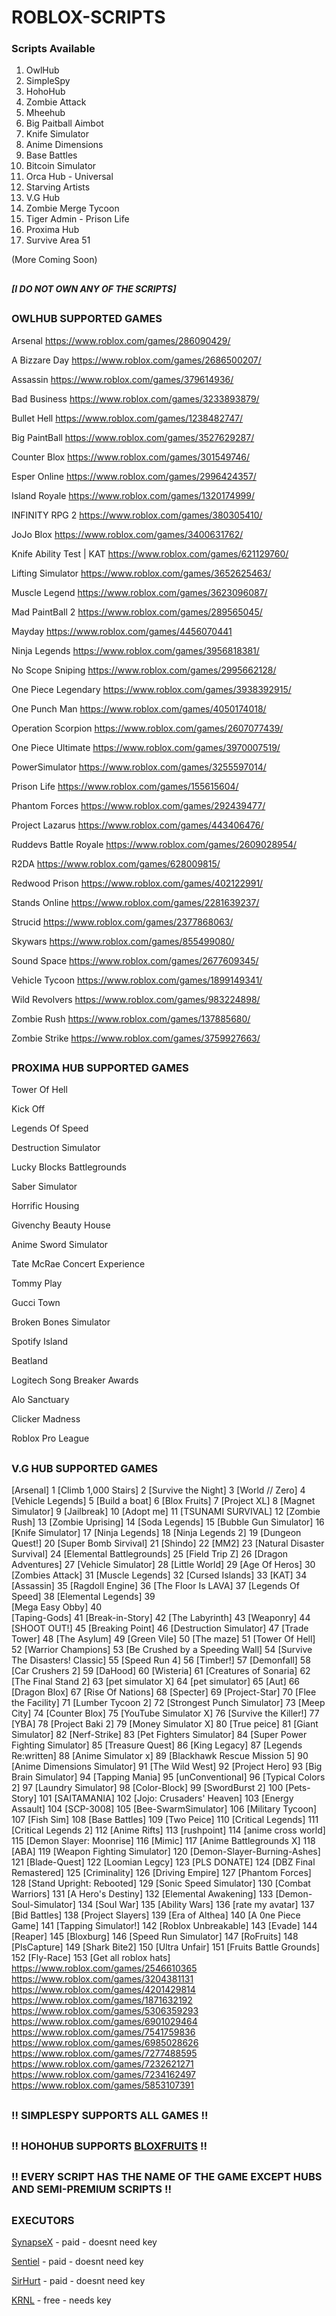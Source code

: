 #
# **ROBLOX-SCRIPTS**


### Scripts Available

1. OwlHub
2. SimpleSpy 
3. HohoHub
4. Zombie Attack
5. Mheehub
6. Big Paitball Aimbot
7. Knife Simulator
8. Anime Dimensions
9. Base Battles
10. Bitcoin Simulator
11. Orca Hub - Universal
12. Starving Artists
13. V.G Hub
14. Zombie Merge Tycoon
15. Tiger Admin - Prison Life
16. Proxima Hub
17. Survive Area 51

(More Coming Soon)

##

#### **_[I DO NOT OWN ANY OF THE SCRIPTS]_**

##

### OWLHUB SUPPORTED GAMES

Arsenal
https://www.roblox.com/games/286090429/

A Bizzare Day
https://www.roblox.com/games/2686500207/

Assassin
https://www.roblox.com/games/379614936/

Bad Business
https://www.roblox.com/games/3233893879/

Bullet Hell
https://www.roblox.com/games/1238482747/

Big PaintBall
https://www.roblox.com/games/3527629287/

Counter Blox
https://www.roblox.com/games/301549746/

Esper Online
https://www.roblox.com/games/2996424357/

Island Royale
https://www.roblox.com/games/1320174999/

INFINITY RPG 2
https://www.roblox.com/games/380305410/

JoJo Blox
https://www.roblox.com/games/3400631762/

Knife Ability Test | KAT
https://www.roblox.com/games/621129760/

Lifting Simulator
https://www.roblox.com/games/3652625463/

Muscle Legend
https://www.roblox.com/games/3623096087/

Mad PaintBall 2
https://www.roblox.com/games/289565045/

Mayday
https://www.roblox.com/games/4456070441

Ninja Legends
https://www.roblox.com/games/3956818381/

No Scope Sniping
https://www.roblox.com/games/2995662128/

One Piece Legendary
https://www.roblox.com/games/3938392915/

One Punch Man
https://www.roblox.com/games/4050174018/

Operation Scorpion
https://www.roblox.com/games/2607077439/

One Piece Ultimate
https://www.roblox.com/games/3970007519/

PowerSimulator
https://www.roblox.com/games/3255597014/

Prison Life
https://www.roblox.com/games/155615604/

Phantom Forces
https://www.roblox.com/games/292439477/

Project Lazarus
https://www.roblox.com/games/443406476/

Ruddevs Battle Royale
https://www.roblox.com/games/2609028954/

R2DA
https://www.roblox.com/games/628009815/

Redwood Prison
https://www.roblox.com/games/402122991/

Stands Online
https://www.roblox.com/games/2281639237/

Strucid
https://www.roblox.com/games/2377868063/

Skywars
https://www.roblox.com/games/855499080/

Sound Space
https://www.roblox.com/games/2677609345/

Vehicle Tycoon
https://www.roblox.com/games/1899149341/

Wild Revolvers
https://www.roblox.com/games/983224898/

Zombie Rush
https://www.roblox.com/games/137885680/

Zombie Strike
https://www.roblox.com/games/3759927663/

##

##

### PROXIMA HUB SUPPORTED GAMES

Tower Of Hell

Kick Off

Legends Of Speed

Destruction Simulator

Lucky Blocks Battlegrounds

Saber Simulator

Horrific Housing

Givenchy Beauty House

Anime Sword Simulator

Tate McRae Concert Experience

Tommy Play

Gucci Town

Broken Bones Simulator

Spotify Island

Beatland

Logitech Song Breaker Awards

Alo Sanctuary

Clicker Madness

Roblox Pro League

##

##

### V.G HUB SUPPORTED GAMES

[Arsenal] 1 
[Climb 1,000 Stairs] 2 
[Survive the Night] 3
[World // Zero] 4
[Vehicle Legends] 5
[Build a boat] 6
[Blox Fruits] 7
[Project XL] 8 
[Magnet Simulator] 9
[Jailbreak] 10
[Adopt me] 11
[TSUNAMI SURVIVAL] 12
[Zombie Rush] 13
[Zombie Uprising] 14
[Soda Legends] 15
[Bubble Gun Simulator] 16
[Knife Simulator] 17
[Ninja Legends] 18
[Ninja Legends 2] 19
[Dungeon Quest!] 20
[Super Bomb Sirvival] 21
[Shindo] 22
[MM2] 23
[Natural Disaster Survival] 24
[Elemental Battlegrounds] 25
[Field Trip Z] 26
[Dragon Adventures] 27
[Vehicle Simulator] 28
[Little World] 29
[Age Of Heros] 30
[Zombies Attack] 31
[Muscle Legends] 32
[Cursed Islands] 33
[KAT] 34
[Assassin] 35
[Ragdoll Engine] 36
[The Floor Is LAVA] 37
[Legends Of Speed] 38
[Elemental Legends] 39   
[Mega Easy Obby] 40    
[Taping-Gods] 41
[Break-in-Story] 42
[The Labyrinth] 43
[Weaponry] 44
[SHOOT OUT!] 45
[Breaking Point] 46
[Destruction Simulator] 47
[Trade Tower] 48
[The Asylum] 49
[Green Vile] 50
[The maze] 51
[Tower Of Hell] 52
[Warrior Champions] 53
[Be Crushed by a Speeding Wall] 54
[Survive The Disasters! Classic] 55
[Speed Run 4] 56
[Timber!] 57
[Demonfall] 58
[Car Crushers 2] 59
[DaHood] 60
[Wisteria] 61
[Creatures of Sonaria] 62
[The Final Stand 2] 63
[pet simulator X] 64
[pet simulator] 65
[Aut] 66
[Dragon Blox] 67
[Rise Of Nations] 68
[Specter]  69
[Project-Star] 70
[Flee the Facility] 71
[Lumber Tycoon 2] 72
[Strongest Punch Simulator] 73
[Meep City] 74
[Counter Blox] 75
[YouTube Simulator X] 76
[Survive the Killer!] 77
[YBA] 78
[Project Baki 2] 79
[Money Simulator X] 80
[True peice] 81
[Giant Simulator] 82
[Nerf-Strike] 83
[Pet Fighters Simulator] 84
[Super Power Fighting Simulator] 85
[Treasure Quest] 86
[King Legacy] 87
[Legends Re:written] 88
[Anime Simulator x] 89
[Blackhawk Rescue Mission 5] 90
[Anime Dimensions Simulator] 91
[The Wild West] 92
[Project Hero] 93
[Big Brain Simulator] 94
[Tapping Mania] 95
[unConventional] 96
[Typical Colors 2] 97
[Laundry Simulator] 98
[Color-Block] 99
[SwordBurst 2] 100
[Pets-Story] 101
[SAITAMANIA] 102
[Jojo: Crusaders' Heaven] 103
[Energy Assault] 104
[SCP-3008] 105
[Bee-SwarmSimulator] 106
[Military Tycoon] 107
[Fish Sim] 108
[Base Battles] 109
[Two Peice] 110
[Critical Legends] 111
[Critical Legends 2] 112
[Anime Rifts] 113
[rushpoint] 114
[anime cross world] 115
[Demon Slayer: Moonrise] 116
[Mimic] 117
[Anime Battlegrounds X] 118
[ABA] 119
[Weapon Fighting Simulator] 120
[Demon-Slayer-Burning-Ashes] 121
[Blade-Quest] 122
[Loomian Legcy] 123
[PLS DONATE] 124
[DBZ Final Remastered] 125
[Criminality] 126
[Driving Empire] 127
[Phantom Forces] 128
[Stand Upright: Rebooted] 129
[Sonic Speed Simulator] 130
[Combat Warriors] 131
[A Hero's Destiny] 132
[Elemental Awakening] 133
[Demon-Soul-Simulator] 134
[Soul War] 135
[Ability Wars] 136
[rate my avatar] 137
[Bid Battles] 138
[Project Slayers] 139
[Era of Althea] 140
[A 0ne Piece Game] 141
[Tapping Simulator!] 142
[Roblox Unbreakable] 143
[Evade] 144
[Reaper] 145
[Bloxburg] 146
[Speed Run Simulator] 147
[RoFruits] 148
[PlsCapture] 149
[Shark Bite2] 150
[Ultra Unfair] 151
[Fruits Battle Grounds] 152
[Fly-Race] 153
[Get all roblox hats]
https://www.roblox.com/games/2546610365
https://www.roblox.com/games/3204381131
https://www.roblox.com/games/4201429814
https://www.roblox.com/games/1871632192
https://www.roblox.com/games/5306359293
https://www.roblox.com/games/6901029464
https://www.roblox.com/games/7541759836
https://www.roblox.com/games/6985028626 
https://www.roblox.com/games/7277488595
https://www.roblox.com/games/7232621271
https://www.roblox.com/games/7234162497
https://www.roblox.com/games/5853107391

##

##

### !! SIMPLESPY SUPPORTS ALL GAMES !!

##

##

### !! HOHOHUB SUPPORTS [BLOXFRUITS](www.roblox.com/games/2753915549/UPDATE-Blox-Fruits) !!

##

##

### !! EVERY SCRIPT HAS THE NAME OF THE GAME EXCEPT HUBS AND SEMI-PREMIUM SCRIPTS !!

##

### EXECUTORS


[SynapseX](https://x.synapse.to/) - paid - doesnt need key

[Sentiel](https://painexist.gg/) - paid - doesnt need key

[SirHurt](https://sirhurt.net/) - paid - doesnt need key

[KRNL](https://krnl.place/) - free - needs key

##
 
